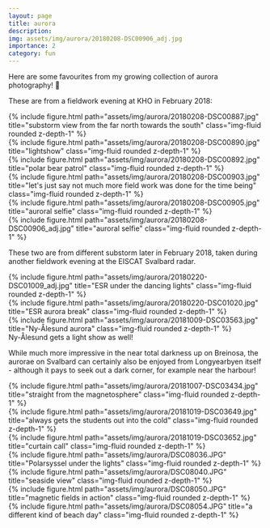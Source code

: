 ```yaml
---
layout: page
title: aurora
description: 
img: assets/img/aurora/20180208-DSC00906_adj.jpg
importance: 2
category: fun
---
```


Here are some favourites from my growing collection of aurora photography! 🌌

These are from a fieldwork evening at KHO in February 2018:

<div class="row">
    <div class="col-sm mt-3 mt-md-0">
        {% include figure.html path="assets/img/aurora/20180208-DSC00887.jpg" title="substorm view from the far north towards the south" class="img-fluid rounded z-depth-1" %}
    </div>
</div>

<div class="row">
    <div class="col-sm mt-3 mt-md-0">
        {% include figure.html path="assets/img/aurora/20180208-DSC00890.jpg" title="lightshow" class="img-fluid rounded z-depth-1" %}
    </div>
    <div class="col-sm mt-3 mt-md-0">
        {% include figure.html path="assets/img/aurora/20180208-DSC00892.jpg" title="polar bear patrol" class="img-fluid rounded z-depth-1" %}
    </div>
</div>

<div class="row">
    <div class="col-sm mt-3 mt-md-0">
        {% include figure.html path="assets/img/aurora/20180208-DSC00903.jpg" title="let's just say not much more field work was done for the time being" class="img-fluid rounded z-depth-1" %}
    </div>
</div>

<div class="row">
    <div class="col-sm mt-3 mt-md-0">
        {% include figure.html path="assets/img/aurora/20180208-DSC00905.jpg" title="auroral selfie" class="img-fluid rounded z-depth-1" %}
    </div>
</div>

<div class="row">
    <div class="col-sm mt-3 mt-md-0">
        {% include figure.html path="assets/img/aurora/20180208-DSC00906_adj.jpg" title="auroral selfie" class="img-fluid rounded z-depth-1" %}
    </div>
</div>

These two are from different substorm later in February 2018, taken during another fieldwork evening at the EISCAT Svalbard radar.
<div class="row">
    <div class="col-sm mt-3 mt-md-0">
        {% include figure.html path="assets/img/aurora/20180220-DSC01009_adj.jpg" title="ESR under the dancing lights" class="img-fluid rounded z-depth-1" %}
    </div>
    <div class="col-sm mt-3 mt-md-0">
        {% include figure.html path="assets/img/aurora/20180220-DSC01020.jpg" title="ESR aurora break" class="img-fluid rounded z-depth-1" %}
    </div>
</div>

<div class="row">
    <div class="col-sm mt-3 mt-md-0">
        {% include figure.html path="assets/img/aurora/20181009-DSC03563.jpg" title="Ny-Ålesund aurora" class="img-fluid rounded z-depth-1" %}
    </div>
</div>
<div class="caption">
    Ny-Ålesund gets a light show as well!
</div>


While much more impressive in the near total darkness up on Breinosa, the aurorae on Svalbard can certainly also be enjoyed from Longyearbyen itself - although it pays to seek out a dark corner, for example near the harbour!

<div class="row">
    <div class="col-sm mt-3 mt-md-0">
        {% include figure.html path="assets/img/aurora/20181007-DSC03434.jpg" title="straight from the magnetosphere" class="img-fluid rounded z-depth-1" %}
    </div>
    <div class="col-sm mt-3 mt-md-0">
        {% include figure.html path="assets/img/aurora/20181019-DSC03649.jpg" title="always gets the students out into the cold" class="img-fluid rounded z-depth-1" %}
    </div>
	<div class="col-sm mt-3 mt-md-0">
        {% include figure.html path="assets/img/aurora/20181019-DSC03652.jpg" title="curtain call" class="img-fluid rounded z-depth-1" %}
    </div>
</div>

<div class="row">
    <div class="col-sm mt-3 mt-md-0">
        {% include figure.html path="assets/img/aurora/DSC08036.JPG" title="Polarsyssel under the lights" class="img-fluid rounded z-depth-1" %}
    </div>
    <div class="col-sm mt-3 mt-md-0">
        {% include figure.html path="assets/img/aurora/DSC08040.JPG" title="seaside view" class="img-fluid rounded z-depth-1" %}
    </div>
</div>

<div class="row">
    <div class="col-sm mt-3 mt-md-0">
        {% include figure.html path="assets/img/aurora/DSC08050.JPG" title="magnetic fields in action" class="img-fluid rounded z-depth-1" %}
    </div>
    <div class="col-sm mt-3 mt-md-0">
        {% include figure.html path="assets/img/aurora/DSC08054.JPG" title="a different kind of beach day" class="img-fluid rounded z-depth-1" %}
    </div>
</div>



